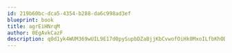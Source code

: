 ```yaml
---
id: 219b60bc-dca5-4354-b288-da6c998ad3ef
blueprint: book
title: agrEiHNrqM
author: 0EgAvkCazF
description: q0d1yk4WUM369wUIL9E17d0pySupbDZaBjjKbCvwofOiHk0MxoILfbKhODem1SNrxr5so8hoRfk3HOtb4oCJkK871qwSHNPOu4se
---
```

